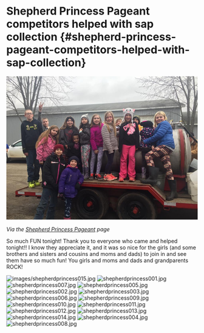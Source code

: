 # Shepherd Princess Pageant competitors helped with sap collection {#shepherd-princess-pageant-competitors-helped-with-sap-collection}

![images/shepherdprincess016.jpg](assets/imagesshepherdprincess016jpg.jpeg)

_Via the_ [_Shepherd Princess Pageant_](https://www.facebook.com/shepherds.princesspagent?hc_ref=PAGES_TIMELINE) _page_

So much FUN tonight! Thank you to everyone who came and helped tonight!! I know they appreciate it, and it was so nice for the girls \(and some brothers and sisters and cousins and moms and dads\) to join in and see them have so much fun! You girls and moms and dads and grandparents ROCK!

![images/shepherdprincess015.jpg](assets/imagesshepherdprincess015.jpg)
![shepherdprincess001.jpg](assets/shepherdprincess001.jpg)
![shepherdprincess007.jpg](assets/shepherdprincess007.jpg)
![shepherdprincess005.jpg](assets/shepherdprincess005.jpg)
![shepherdprincess002.jpg](assets/shepherdprincess002.jpg)
![shepherdprincess003.jpg](assets/shepherdprincess003.jpg)
![shepherdprincess006.jpg](assets/shepherdprincess006.jpg)
![shepherdprincess009.jpg](assets/shepherdprincess009.jpg)
![shepherdprincess010.jpg](assets/shepherdprincess010.jpg)
![shepherdprincess011.jpg](assets/shepherdprincess011.jpg)
![shepherdprincess012.jpg](assets/shepherdprincess012.jpg)
![shepherdprincess013.jpg](assets/shepherdprincess013.jpg)
![shepherdprincess014.jpg](assets/shepherdprincess014.jpg)
![shepherdprincess004.jpg](assets/shepherdprincess004.jpg)
![shepherdprincess008.jpg](assets/shepherdprincess008.jpg)


